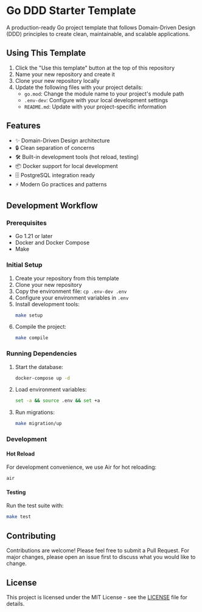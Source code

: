 # Go DDD Starter Template

A production-ready Go project template that follows Domain-Driven Design (DDD) principles to create clean, maintainable, and scalable applications.

## Using This Template

1. Click the "Use this template" button at the top of this repository
2. Name your new repository and create it
3. Clone your new repository locally
4. Update the following files with your project details:
   - `go.mod`: Change the module name to your project's module path
   - `.env-dev`: Configure with your local development settings
   - `README.md`: Update with your project-specific information

## Features

- ✨ Domain-Driven Design architecture
- 🔒 Clean separation of concerns
- 🛠 Built-in development tools (hot reload, testing)
- 📦 Docker support for local development
- 🗄 PostgreSQL integration ready
- ⚡️ Modern Go practices and patterns

## Development Workflow

### Prerequisites

- Go 1.21 or later
- Docker and Docker Compose
- Make

### Initial Setup

1. Create your repository from this template
2. Clone your new repository
3. Copy the environment file: `cp .env-dev .env`
4. Configure your environment variables in `.env`
5. Install development tools:
   ```sh
   make setup
   ```
6. Compile the project:
   ```sh
   make compile
   ```

### Running Dependencies

1. Start the database:
   ```sh
   docker-compose up -d
   ```
2. Load environment variables:
   ```sh
   set -a && source .env && set +a
   ```
3. Run migrations:
   ```sh
   make migration/up
   ```

### Development

#### Hot Reload
For development convenience, we use Air for hot reloading:
```sh
air
```

#### Testing
Run the test suite with:
```sh
make test
```

## Contributing

Contributions are welcome! Please feel free to submit a Pull Request. For major changes, please open an issue first to discuss what you would like to change.

## License

This project is licensed under the MIT License - see the [LICENSE](LICENSE) file for details.
